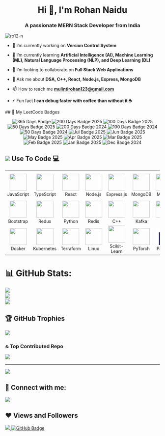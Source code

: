<h1 align="center">Hi 👋, I'm Rohan Naidu</h1>
<h3 align="center">A passionate MERN Stack Developer from India</h3>

<p align="left"> <img src="https://komarev.com/ghpvc/?username=ro12-n&label=Profile%20views&color=0e75b6&style=flat" alt="ro12-n" /> </p>

- 🔭 I’m currently working on **Version Control System**

- 🌱 I’m currently learning **Artificial Intelligence (AI), Machine Learning (ML), Natural Language Processing (NLP), and Deep Learning (DL)**

- 👯 I’m looking to collaborate on **Full Stack Web Applications**

- 💬 Ask me about **DSA, C++, React, Node.js, Express, MongoDB**

- 📫 How to reach me **mulintirohan123@gmail.com**

- ⚡ Fun fact **I can debug faster with coffee than without it ☕**

<p align="left">
</p>
## 🏅 My LeetCode Badges

<p align="center">
  <!-- Submission Days -->
  <img src="https://assets.leetcode.com/static_assets/marketing/365.gif" width="40" alt="365 Days Badge" />

  <!-- Annual Medals -->
  <img src="https://assets.leetcode.com/static_assets/marketing/2024-200-lg.png" width="40" alt="200 Days Badge 2025" />
  <img src="https://assets.leetcode.com/static_assets/marketing/2024-100-new.gif" width="40" alt="100 Days Badge 2025" />
  <img src="https://assets.leetcode.com/static_assets/marketing/2024-50.gif" width="40" alt="50 Days Badge 2025" />
  <img src="https://assets.leetcode.com/static_assets/marketing/2024-200-lg.png" width="40" alt="200 Days Badge 2024" />
  <img src="https://assets.leetcode.com/static_assets/marketing/2024-100-new.gif" width="40" alt="100 Days Badge 2024" />
  <img src="https://assets.leetcode.com/static_assets/marketing/2024-50.gif" width="40" alt="50 Days Badge 2024" />

  <!-- Daily Medals -->
  <img src="https://assets.leetcode.com/static_assets/public/images/badges/2025/gif/2025-07.gif" width="40" alt="Jul Badge 2025" />
  <img src="https://assets.leetcode.com/static_assets/public/images/badges/2025/gif/2025-06.gif" width="40" alt="Jun Badge 2025" />
  <img src="https://assets.leetcode.com/static_assets/public/images/badges/2025/gif/2025-05.gif" width="40" alt="May Badge 2025" />
  <img src="https://assets.leetcode.com/static_assets/public/images/badges/2025/gif/2025-04.gif" width="40" alt="Apr Badge 2025" />
  <img src="https://assets.leetcode.com/static_assets/public/images/badges/2025/gif/2025-03.gif" width="40" alt="Mar Badge 2025" />
  <img src="https://assets.leetcode.com/static_assets/public/images/badges/2025/gif/2025-02.gif" width="40" alt="Feb Badge 2025" />
  <img src="https://assets.leetcode.com/static_assets/public/images/badges/2025/gif/2025-01.gif" width="40" alt="Jan Badge 2025" />
  <img src="https://assets.leetcode.com/static_assets/public/images/badges/2024/gif/2024-12.gif" width="40" alt="Dec Badge 2024" />
</p>




## <img src="https://media2.giphy.com/media/QssGEmpkyEOhBCb7e1/giphy.gif?cid=ecf05e47a0n3gi1bfqntqmob8g9aid1oyj2wr3ds3mg700bl&rid=giphy.gif" width ="25"> <b> Use To Code</b> 💻

<table align="center">
  <tr>
    <td align="center" width="90"><img src="https://skillicons.dev/icons?i=js" width="55" height="55" /><br>JavaScript</td>
    <td align="center" width="90"><img src="https://skillicons.dev/icons?i=ts" width="55" height="55" /><br>TypeScript</td>
    <td align="center" width="90"><img src="https://skillicons.dev/icons?i=react" width="55" height="55" /><br>React</td>
    <td align="center" width="90"><img src="https://skillicons.dev/icons?i=nodejs" width="55" height="55" /><br>Node.js</td>
    <td align="center" width="90"><img src="https://skillicons.dev/icons?i=express" width="55" height="55" /><br>Express.js</td>
    <td align="center" width="90"><img src="https://skillicons.dev/icons?i=mongodb" width="55" height="55" /><br>MongoDB</td>
    <td align="center" width="90"><img src="https://skillicons.dev/icons?i=mysql" width="55" height="55" /><br>MySQL</td>
    <td align="center" width="90"><img src="https://skillicons.dev/icons?i=html" width="55" height="55" /><br>HTML</td>
    <td align="center" width="90"><img src="https://skillicons.dev/icons?i=css" width="55" height="55" /><br>CSS</td>
    <td align="center" width="90"><img src="https://skillicons.dev/icons?i=tailwind" width="55" height="55" /><br>Tailwind CSS</td>
  </tr>
  <tr>
    <td align="center" width="90"><img src="https://skillicons.dev/icons?i=bootstrap" width="55" height="55" /><br>Bootstrap</td>
    <td align="center" width="90"><img src="https://skillicons.dev/icons?i=redux" width="55" height="55" /><br>Redux</td>
    <td align="center" width="90"><img src="https://skillicons.dev/icons?i=python" width="55" height="55" /><br>Python</td>
    <td align="center" width="90"><img src="https://skillicons.dev/icons?i=redis" width="55" height="55" /><br>Redis</td>
    <td align="center" width="90"><img src="https://skillicons.dev/icons?i=cpp" width="55" height="55" /><br>C++</td>
    <td align="center" width="90"><img src="https://www.vectorlogo.zone/logos/apache_kafka/apache_kafka-icon.svg" width="55" height="55" /><br>Kafka</td>
    <td align="center" width="90"><img src="https://skillicons.dev/icons?i=git" width="55" height="55" /><br>Git</td>
    <td align="center" width="90"><img src="https://skillicons.dev/icons?i=github" width="55" height="55" /><br>GitHub</td>
    <td align="center" width="90"><img src="https://skillicons.dev/icons?i=vscode" width="55" height="55" /><br>VS Code</td>
    <td align="center" width="90"><img src="https://skillicons.dev/icons?i=figma" width="55" height="55" /><br>Figma</td>
  </tr>
  <tr>
    <td align="center" width="90"><img src="https://skillicons.dev/icons?i=docker" width="55" height="55" /><br>Docker</td>
    <td align="center" width="90"><img src="https://skillicons.dev/icons?i=kubernetes" width="55" height="55" /><br>Kubernetes</td>
    <td align="center" width="90"><img src="https://skillicons.dev/icons?i=terraform" width="55" height="55" /><br>Terraform</td>
    <td align="center" width="90"><img src="https://skillicons.dev/icons?i=linux" width="55" height="55" /><br>Linux</td>
    <td align="center" width="90"><img src="https://img.shields.io/badge/scikit-learn-orange" width="55" height="55" /><br>Scikit-Learn</td>
    <td align="center" width="90"><img src="https://www.vectorlogo.zone/logos/pytorch/pytorch-icon.svg" width="55" height="55" /><br>PyTorch</td>
    <td align="center" width="90"><img src="https://raw.githubusercontent.com/devicons/devicon/master/icons/pandas/pandas-original.svg" width="55" height="55" /><br>Pandas</td>
    <td align="center" width="90"><img src="https://img.shields.io/badge/grafana-orange" width="55" height="55" /><br>Grafana</td>
    <td align="center" width="90"><img src="https://img.shields.io/badge/prometheus-red" width="55" height="55" /><br>Prometheus</td>
  </tr>
</table>

# 📊 GitHub Stats:

![](https://github-readme-stats.vercel.app/api?username=Ro12-N&theme=dark&hide_border=false&include_all_commits=true&count_private=true)<br/>
![](https://nirzak-streak-stats.vercel.app/?user=Ro12-N&theme=dark&hide_border=false)<br/>
![](https://github-readme-stats.vercel.app/api/top-langs/?username=Ro12-N&theme=dark&hide_border=false&include_all_commits=true&count_private=true&layout=compact)

## 🏆 GitHub Trophies
![](https://github-profile-trophy.vercel.app/?username=Ro12-N&theme=radical&no-frame=false&no-bg=false&margin-w=4)


### 🔝 Top Contributed Repo
![](https://github-contributor-stats.vercel.app/api?username=Ro12-N&limit=5&theme=dark&combine_all_yearly_contributions=true)

---
[![](https://visitcount.itsvg.in/api?id=Ro12-N&icon=0&color=0)](https://visitcount.itsvg.in)

<!-- Proudly created with GPRM ( https://gprm.itsvg.in ) -->


## 📧 Connect with me:
<p align="left">

<a href="https://www.linkedin.com/in/rohan-naidu-54037736a/" target="_main">
  <img src="https://img.icons8.com/fluent/48/000000/linkedin.png"/>
</a>

</p>

## ❤ Views and Followers
<a href="https://github.com/Meghna-DAS/github-profile-views-counter">
    <img src="https://komarev.com/ghpvc/?username=Ro12-N">
</a>
<a href="https://github.com/Ro12-N?tab=followers">
    <img src="https://img.shields.io/github/followers/Ro12-N?label=Followers&style=social" alt="GitHub Badge">
</a>

